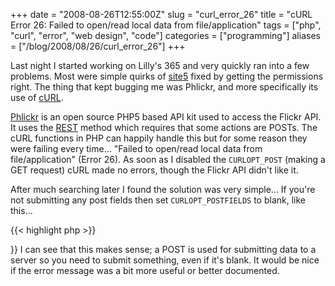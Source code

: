+++
date = "2008-08-26T12:55:00Z"
slug = "curl_error_26"
title = "cURL Error 26: Failed to open/read local data from file/application"
tags = ["php", "curl", "error", "web design", "code"]
categories = ["programming"]
aliases = ["/blog/2008/08/26/curl_error_26"]
+++

Last night I started working on Lilly's 365 and very quickly ran into a few problems.  Most were simple quirks of [site5](http://www.site5.com/in.php?id=51960) fixed by getting the permissions right.  The thing that kept bugging me was Phlickr, and more specifically its use of [cURL](http://curl.haxx.se/).

[Phlickr](http://phlickr.sourceforge.net) is an open source PHP5 based API kit used to access the Flickr API.  It uses the [REST](http://en.wikipedia.org/wiki/REST) method which requires that some actions are POSTs.  The cURL functions in PHP can happily handle this but for some reason they were failing every time... "Failed to open/read local data from file/application" (Error 26).  As soon as I disabled the `CURLOPT_POST` (making a GET request) cURL made no errors, though the Flickr API didn't like it.

After much searching later I found the solution was very simple...  If you're not submitting any post fields then set `CURLOPT_POSTFIELDS` to blank, like this...

{{< highlight php >}}
<?php
$ch = curl_init($url);
// make sure we submit this as a post
curl_setopt($ch, CURLOPT_POST, true);
if (isset($postParams)) {
    curl_setopt($ch, CURLOPT_POSTFIELDS, $postParams);
}
else {
    curl_setopt($ch, CURLOPT_POSTFIELDS, '');
}
{{< /highlight >}}

I can see that this makes sense; a POST is used for submitting data to a server so you need to submit something, even if it's blank.  It would be nice if the error message was a bit more useful or better documented.
